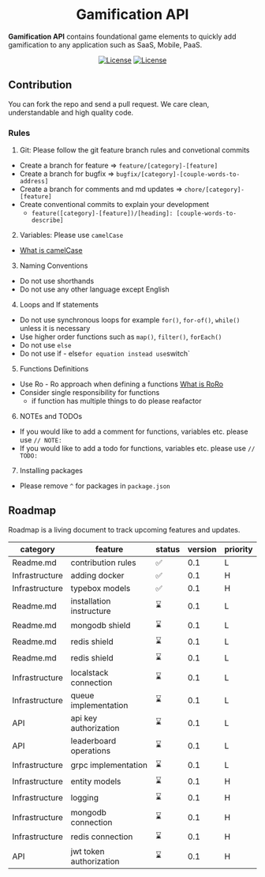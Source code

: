 <!-- markdownlint-disable-next-line -->
<center>
<h1 >Gamification API</h1>
</center>

**Gamification API** contains foundational game elements to quickly add gamification to any application such as SaaS,
Mobile, PaaS.

<center >

[![License](https://img.shields.io/badge/License-Apache_2.0-blue.svg)](https://opensource.org/licenses/Apache-2.0)
[![License](https://img.shields.io/badge/nodeJs->=14.21-brightgreen.svg)](https://nodejs.org)

</center>

## Contribution

You can fork the repo and send a pull request. We care clean, understandable and high quality code.

### Rules

1) Git: Please follow the git feature branch rules and convetional commits

- Create a branch for feature => `feature/[category]-[feature]`
- Create a branch for bugfix => `bugfix/[category]-[couple-words-to-address]`
- Create a branch for comments and md updates => `chore/[category]-[feature]`
- Create conventional commits to explain your development
  - `feature([category]-[feature])/[heading]: [couple-words-to-describe]`


2) Variables: Please use `camelCase`

- [What is camelCase](https://www.freecodecamp.org/news/programming-naming-conventions-explained/#what-is-camel-case)

3) Naming Conventions

- Do not use shorthands
- Do not use any other language except English

4) Loops and If statements

- Do not use synchronous loops for example `for()`, `for-of()`, `while()` unless it is necessary
- Use higher order functions such as `map()`, `filter()`, `forEach()`
- Do not use `else`
- Do not use ìf - else` for equation instead use `switch`

5) Functions Definitions

- Use Ro - Ro approach when defining a
  functions  [What is RoRo](https://www.freecodecamp.org/news/elegant-patterns-in-modern-javascript-roro-be01e7669cbd/)
- Consider single responsibility for functions
  - if function has multiple things to do please reafactor

6) NOTEs and TODOs

- If you would like to add a comment for functions, variables etc. please use `// NOTE: `
- If you would like to add a todo for functions, variables etc. please use `// TODO: `

7) Installing packages

- Please remove `^` for packages in `package.json`

## Roadmap

Roadmap is a living document to track upcoming features and updates.

| category       | feature                  | status | version | priority |
|----------------|--------------------------|-------|---------|----------|
| Readme.md      | contribution rules       | ✅     | 0.1     | L        |
| Infrastructure | adding docker            | ✅️    | 0.1     | H        |
| Infrastructure | typebox models           | ✅️     | 0.1     | H        |
| Readme.md      | installation instructure | ⌛️    | 0.1     | L        |
| Readme.md      | mongodb shield           | ⌛️    | 0.1     | L        |
| Readme.md      | redis shield             | ⌛️    | 0.1     | L        |
| Readme.md      | redis shield             | ⌛️    | 0.1     | L        |
| Infrastructure | localstack connection    | ⌛️    | 0.1     | L        |
| Infrastructure | queue implementation     | ⌛️    | 0.1     | L        |
| API            | api key authorization    | ⌛️    | 0.1     | L        |
| API            | leaderboard operations   | ⌛️    | 0.1     | L        |
| Infrastructure | grpc implementation      | ⌛️    | 0.1     | L        |
| Infrastructure | entity models            | ⌛️    | 0.1     | H        |
| Infrastructure | logging                  | ⌛️    | 0.1     | H        |
| Infrastructure | mongodb connection       | ⌛️    | 0.1     | H        |
| Infrastructure | redis connection         | ⌛️    | 0.1     | H        |
| API            | jwt token authorization  | ⌛️    | 0.1     | H        |

